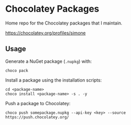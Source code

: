 # Chocolatey Packages

Home repo for the Chocolatey packages that I maintain.

https://chocolatey.org/profiles/simone

## Usage

Generate a NuGet package (`.nupkg`) with:

    choco pack

Install a package using the installation scripts:

    cd <package-name>
    choco install <package-name> -s . -y

Push a package to Chocolatey:

    choco push somepackage.nupkg --api-key <key> --source https://push.chocolatey.org/
